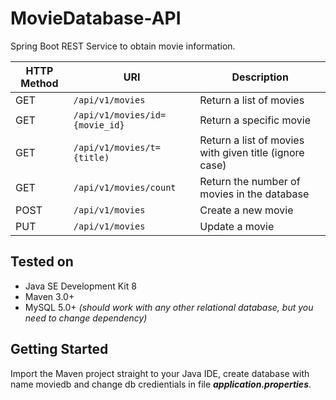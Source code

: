 # MovieDatabase-API

Spring Boot REST Service to obtain movie information.

| HTTP Method | URI |Description |
| --- | --- | --- |
| GET | `/api/v1/movies` | Return a list of movies |
| GET | `/api/v1/movies/id={movie_id}` | Return a specific movie |
| GET | `/api/v1/movies/t={title)` | Return a list of movies with given title (ignore case) |
| GET | `/api/v1/movies/count` | Return the number of movies in the database |
| POST | `/api/v1/movies` | Create a new movie |
| PUT | `/api/v1/movies` | Update a movie |


## Tested on

- Java SE Development Kit 8
- Maven 3.0+
- MySQL 5.0+ _(should work with any other relational database, but you need to change dependency)_


## Getting Started

Import the Maven project straight to your Java IDE, create database with name moviedb and change db credientials in file **_application.properties_**.